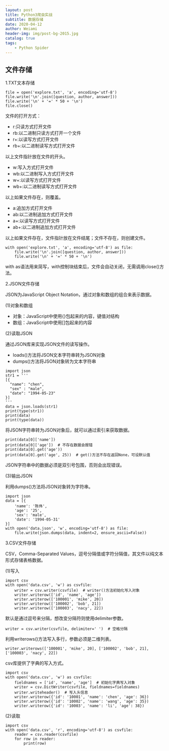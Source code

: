 ```yaml
---
layout: post
title: Python3爬虫实战
subtitle: 数据存储
date: 2020-04-12
author: Weiami
header-img: img/post-bg-2015.jpg
catalog: true
tags:
    - Python Spider
---
```


## 文件存储

1.TXT文本存储

```
file = open('explore.txt', 'a', encoding='utf-8')
file.write('\n'.join([question, author, answer]))
file.write('\n' + '=' * 50 + '\n')
file.close()
```

文件的打开方式：

* r:只读方式打开文件
* rb:以二进制只读方式打开一个文件
* r+:以读写方式打开文件
* rb+:以二进制读写方式打开文件

以上文件指针放在文件的开头。

* w:写入方式打开文件
* wb:以二进制写入方式打开文件
* w+:以读写方式打开文件
* wb+:以二进制读写方式打开文件

以上如果文件存在，则覆盖。

* a:追加方式打开文件
* ab:以二进制追加方式打开文件
* a+:以读写方式打开文件
* ab+:以二进制追加方式打开文件

以上如果文件存在，文件指针放在文件结尾；文件不存在，则创建文件。

```
with open('explore.txt', 'a', encoding='utf-8') as file:
    file.write('\n'.join([question, author, answer]))
    file.write('\n' + '=' * 50 + '\n')
```

with as语法用来简写，with控制块结束后，文件会自动关闭，无需调用close()方法。

2.JSON文件存储

JSON为JavaScript Object Notation，通过对象和数组的组合来表示数据。

(1)对象和数组

* 对象：JavaScript中使用{}包起来的内容，键值对结构
* 数组：JavaScript中使用[]包起来的内容

(2)读取JSON

通过JSON库来实现JSON文件的读写操作。

* loads()方法将JSON文本字符串转为JSON对象
* dumps()方法将JSON对象转为文本字符串

```
import json
str1 = '''
[{
  "name": "chen",
  "sex" : "male",
  "date": "1994-05-23"
}]
'''
data = json.loads(str1)
print(type(str1))
print(data)
print(type(data))
```

将JSON字符串转为JSON对象后，就可以通过索引来获取数据。

```
print(data[0]['name'])
print(data[0]['age'])  # 不存在数据会报错
print(data[0].get('age'))  
print(data[0].get('age', 25))  # get()方法不存在返回None，可设默认值
```

JSON字符串中的数据必须是双引号包围，否则会出现错误。

(3)输出JSON

利用dumps()方法将JSON对象转为字符串。

```
import json
data = [{
    'name': '陈伟',
    'age': '25',
    'sex': 'male',
    'date': '1994-05-31'
}]
with open('data.json', 'w', encoding='utf-8') as file:
    file.write(json.dumps(data, indent=2, ensure_ascii=False))
```

3.CSV文件存储

CSV，Comma-Separated Values，逗号分隔值或字符分隔值，其文件以纯文本形式存储表格数据。

(1)写入

```
import csv
with open('data.csv', 'w') as csvfile:
    writer = csv.writer(csvfile)  # writer()方法初始化写入对象
    writer.writerow(['id', 'name', 'age'])
    writer.writerow(['100001', 'mike', 20])
    writer.writerow(['100002', 'bob', 21])
    writer.writerow(['100003', 'nacy', 22])
```

默认是通过逗号来分隔，想改变分隔符则使用delimiter参数。

```
writer = csv.writer(csvfile, delimiter=' ')  # 空格分隔
```

利用writerows()方法写入多行，参数必须是二维列表。

```
writer.writerows(['100001', 'mike', 20], ['100002', 'bob', 21], ['100003', 'nacy', 22])
```

csv库提供了字典的写入方式。

```
import csv
with open('data.csv', 'w') as csvfile:
    fieldnames = ['id', 'name', 'age']  # 初始化字典写入对象
    writer = csv.DictWriter(csvfile, fieldnames=fieldnames)
    writer.writeheader()  # 写入头信息
    writer.writerow({'id': '10001', 'name': 'chen', 'age': 36})
    writer.writerow({'id': '10002', 'name': 'wang', 'age': 35})
    writer.writerow({'id': '10003', 'name': 'li', 'age': 38})
```

(2)读取

```
import csv
with open('data.csv', 'r', encoding='utf-8') as csvfile:
    reader = csv.reader(csvfile)
    for row in reader:
        print(row)
```
